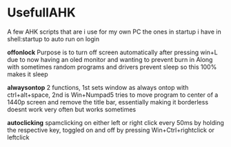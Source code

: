 # UsefullAHK
A few AHK scripts that are i use for my own PC 
the ones in startup i have in shell:startup to auto run on login


**offonlock**
Purpose is to turn off screen automatically after pressing win+L due to now having an oled monitor and wanting to prevent burn in
Along with sometimes random programs and drivers prevent sleep so this 100% makes it sleep

**alwaysontop** 
2 functions, 1st sets window as always ontop with ctrl+alt+space,
2nd is Win+Numpad5 tries to move program to center of a 1440p screen and remove the title bar, essentially making it borderless
doesnt work very often but works sometimes

**autoclicking**
spamclicking on either left or right click every 50ms by holding the respective key, toggled on and off by pressing Win+Ctrl+rightclick or leftclick

